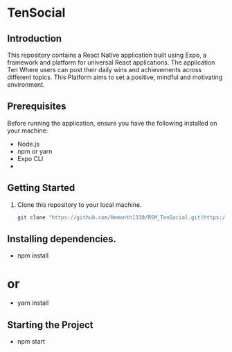 # TenSocial

## Introduction
This repository contains a React Native application built using Expo, a framework and platform for universal React applications. The application Ten Where users can post their daily wins and achievements across different topics. This Platform aims to set a positive, mindful and motivating environment.


## Prerequisites
Before running the application, ensure you have the following installed on your machine:
- Node.js
- npm or yarn
- Expo CLI
- 

## Getting Started
1. Clone this repository to your local machine.
   ```bash
   git clone "https://github.com/Hemanth1310/RSM_TenSocial.git)https://github.com/Hemanth1310/RSM_TenSocial.git"

## Installing dependencies.
- npm install
# or
- yarn install

## Starting the Project 
- npm start
